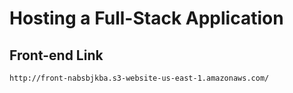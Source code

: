 # Hosting a Full-Stack Application

## Front-end Link

`http://front-nabsbjkba.s3-website-us-east-1.amazonaws.com/`
